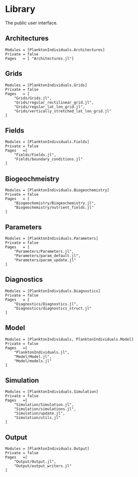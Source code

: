 # Library

The public user interface.

## Architectures

```@autodocs
Modules = [PlanktonIndividuals.Architectures]
Private = false
Pages   = [ "Architectures.jl"]
```

## Grids

```@autodocs
Modules = [PlanktonIndividuals.Grids]
Private = false
Pages   = [
    "Grids/Grids.jl",
    "Grids/regular_rectilinear_grid.jl",
    "Grids/regular_lat_lon_grid.jl",
    "Grids/vertically_stretched_lat_lon_grid.jl"
]
```

## Fields

```@autodocs
Modules = [PlanktonIndividuals.Fields]
Private = false
Pages   =[
    "Fields/Fields.jl",
    "Fields/boundary_conditions.jl"
]
```

## Biogeochmeistry

```@autodocs
Modules = [PlanktonIndividuals.Biogeochemistry]
Private = false
Pages   = [
    "Biogeochemistry/Biogeochemistry.jl",
    "Biogeochemistry/nutrient_fields.jl"
]
```

## Parameters

```@autodocs
Modules = [PlanktonIndividuals.Parameters]
Private = false
Pages   = [
    "Parameters/Parameters.jl",
    "Parameters/param_default.jl",
    "Parameters/param_update.jl"
]
```

## Diagnostics

```@autodocs
Modules = [PlanktonIndividuals.Diagnostics]
Private = false
Pages   = [
    "Diagnostics/Diagnostics.jl",
    "Diagnostics/diagnostics_struct.jl"
]
```

## Model

```@autodocs
Modules = [PlanktonIndividuals, PlanktonIndividuals.Model]
Private = false
Pages   =[
    "PlanktonIndividuals.jl",
    "Model/Model.jl",
    "Model/models.jl"
]
```

## Simulation

```@autodocs
Modules = [PlanktonIndividuals.Simulation]
Private = false
Pages   =[
    "Simulation/Simulation.jl",
    "Simulation/simulations.jl",
    "Simulation/update.jl",
    "Simulation/utils.jl"
]
```

## Output

```@autodocs
Modules = [PlanktonIndividuals.Output]
Private = false
Pages   =[
    "Output/Output.jl",
    "Output/output_writers.jl"
]
```

